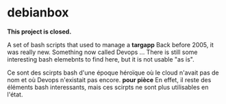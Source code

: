 # debianbox

**This project is closed.**

A set of bash scripts that used to manage a __targapp__
Back before 2005, it was really new. Something now called Devops ...
There is still some interesting bash elemebnts to find here, but it is not usable "as is".

Ce sont des scirpts bash d'une époque héroïque où le cloud n'avait pas de nom et où Devops n'existait pas encore.
**pour pièce**
En effet, il reste des éléments bash interessants, mais ces scirpts ne sont plus utilisables en l'état.

